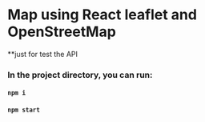 # Map using React leaflet and OpenStreetMap 

**just for test the API

### In the project directory, you can run:

#### `npm i`

#### `npm start`

